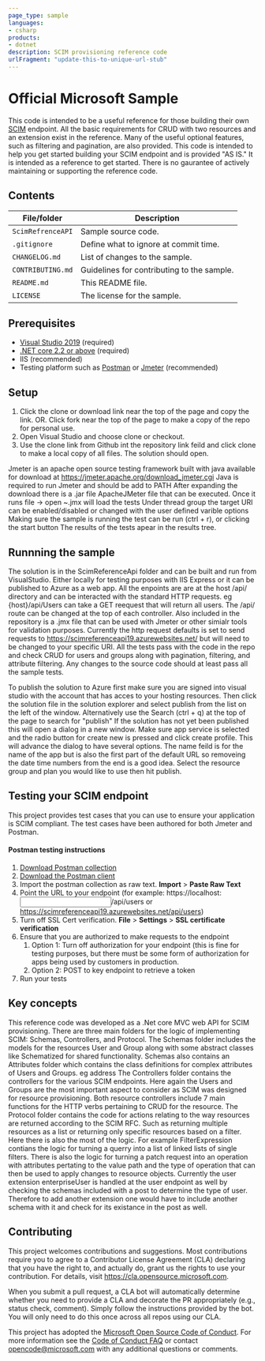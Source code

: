 ```yaml
---
page_type: sample
languages:
- csharp
products:
- dotnet
description: SCIM provisioning reference code  
urlFragment: "update-this-to-unique-url-stub"
---
```


# Official Microsoft Sample

<!-- 
Guidelines on README format: https://review.docs.microsoft.com/help/onboard/admin/samples/concepts/readme-template?branch=master

Guidance on onboarding samples to docs.microsoft.com/samples: https://review.docs.microsoft.com/help/onboard/admin/samples/process/onboarding?branch=master

Taxonomies for products and languages: https://review.docs.microsoft.com/new-hope/information-architecture/metadata/taxonomies?branch=master
-->

This code is intended to be a useful reference for those building their own [SCIM](https://docs.microsoft.com/azure/active-directory/manage-apps/use-scim-to-provision-users-and-groups) endpoint. All the basic requirements for CRUD with two resources and an extension exist in the reference. Many of the useful optional features, such as filtering and pagination, are also provided. This code is intended to help you get started building your SCIM endpoint and is provided "AS IS." It is intended as a reference to get started. There is no gaurantee of actively maintaining or supporting the reference code.  

## Contents


| File/folder       | Description                                |
|-------------------|--------------------------------------------|
| `ScimRefrenceAPI` | Sample source code.                        |
| `.gitignore`      | Define what to ignore at commit time.      |
| `CHANGELOG.md`    | List of changes to the sample.             |
| `CONTRIBUTING.md` | Guidelines for contributing to the sample. |
| `README.md`       | This README file.                          |
| `LICENSE`         | The license for the sample.                |

## Prerequisites

* [Visual Studio 2019](https://visualstudio.microsoft.com/downloads/) (required)
* [.NET core 2.2 or above](https://dotnet.microsoft.com/download/dotnet-core/2.2) (required)
* IIS (recommended)
* Testing platform such as [Postman](https://www.getpostman.com/downloads/) or [Jmeter](https://jmeter.apache.org/download_jmeter.cgi) (recommended)

## Setup

1. Click the clone or download link near the top of the page and copy the link. OR. Click fork near the top of the page to make a copy of the repo for personal use.
2. Open Visual Studio and choose clone or checkout. 
3. Use the clone link from Github int the repository link feild and click clone to make a local copy of all files. The solution should open.

Jmeter is an apache open source testing framework built with java available for download at https://jmeter.apache.org/download_jmeter.cgi
Java is required to run Jmeter and should be add to PATH
After expanding the download there is a .jar file ApacheJMeter file that can be executed.
Once it runs file -> open ~.jmx will load the tests
Under thread group the target URI can be enabled/disabled or changed with the user defined varible options 
Making sure the sample is running the test can be run (ctrl + r), or clicking the start button
The results of the tests apear in the results tree.

## Runnning the sample

The solution is in the ScimReferenceApi folder and can be built and run from VisualStudio. Either locally for testing purposes with IIS Express or it can be published to Azure as a web app.
All the enpoints are are at the host /api/ directory and can be interacted with the standard HTTP requests. eg {host}/api/Users can take a GET reequest that will return all users. The /api/ route can be changed at the top of each controller.
Also included in the repository is a .jmx file that can be used with Jmeter or other simialr tools for validation purposes. Currently the http request defaults is set to send requests to https://scimreferenceapi19.azurewebsites.net/ but will need to be changed to your specific URI.
All the tests pass with the code in the repo and check CRUD for users and groups along with pagination, filtering, and attribute filtering. Any changes to the source code should at least pass all the sample tests.

To publish the solution to Azure first make sure you are signed into visual studio with the account that has acces to your hosting resources. Then click the solution file in the solution explorer and select publish from the list on the left of the window. Alternatively use the Search (ctrl + q) at the top of the page to search for "publish"
If the solution has not yet been published this will open a dialog in a new window.
Make sure app service is selected and the radio button for create new is pressed and click create profile.
This will advance the dialog to have several options. 
The name feild is for the name of the app but is also the first part of the default URL so removeing the date time numbers from the end is a good idea.
Select the resource group and plan you would like to use then hit publish.


## Testing your SCIM endpoint
This project provides test cases that you can use to ensure your application is SCIM compliant. The test cases have been authored for both Jmeter and Postman.

#### Postman testing instructions
1. [Download Postman collection](https:aka.ms/ProvisioningPostman)
2. [Download the Postman client]()
3. Import the postman collection as raw text. **Import** > **Paste Raw Text**
4. Point the URL to your endpoint (for example: https://localhost:<input>/api/users or https://scimreferenceapi19.azurewebsites.net/api/users)
5. Turn off SSL Cert verification. **File** > **Settings** > **SSL certificate verification**
6. Ensure that you are authorized to make requests to the endpoint
    1. Option 1: Turn off authorization for your endpoint (this is fine for testing purposes, but there must be some form of authorization for apps being used by customers in production.
    2. Option 2: POST to key endpoint to retrieve a token
7. Run your tests


## Key concepts

This reference code was developed as a .Net core MVC web API for SCIM provisioning. There are three main folders for the logic of implementing SCIM: Schemas, Controllers, and Protocol. 
The Schemas folder includes the models for the resources User and Group along with some abstract classes like Schematized for shared functionality. Schemas also contains an Attributes folder which contains the class definitions for complex attributes of Users and Groups. eg address
The Controllers folder contains the controllers for the various SCIM endpoints. Here again the Users and Groups are the most important aspect to consider as SCIM was designed for resource provisioning. Both resource controllers include 7 main functions for the HTTP verbs pertaining to CRUD for the resource. 
The Protocol folder contains the code for actions relating to the way resources are returned according to the SCIM RFC. Such as returning multiple resources as a list or returning only specific resources based on a filter.
Here there is also the most of the logic. For example FilterExpression contians the logic for turning a querry into a list of linked lists of single filters. There is also the logic for turning a patch request into an operation with attributes 
pertating to the value path and the type of operation that can then be used to apply changes to resource objects.
Currently the user extension enterpriseUser is handled at the user endpoint as well by checking the schemas included with a post to determine the type of user. Therefore to add another extension one would have to include another schema with it and check for its existance in the post as well.


## Contributing

This project welcomes contributions and suggestions.  Most contributions require you to agree to a
Contributor License Agreement (CLA) declaring that you have the right to, and actually do, grant us
the rights to use your contribution. For details, visit https://cla.opensource.microsoft.com.

When you submit a pull request, a CLA bot will automatically determine whether you need to provide
a CLA and decorate the PR appropriately (e.g., status check, comment). Simply follow the instructions
provided by the bot. You will only need to do this once across all repos using our CLA.

This project has adopted the [Microsoft Open Source Code of Conduct](https://opensource.microsoft.com/codeofconduct/).
For more information see the [Code of Conduct FAQ](https://opensource.microsoft.com/codeofconduct/faq/) or
contact [opencode@microsoft.com](mailto:opencode@microsoft.com) with any additional questions or comments.
